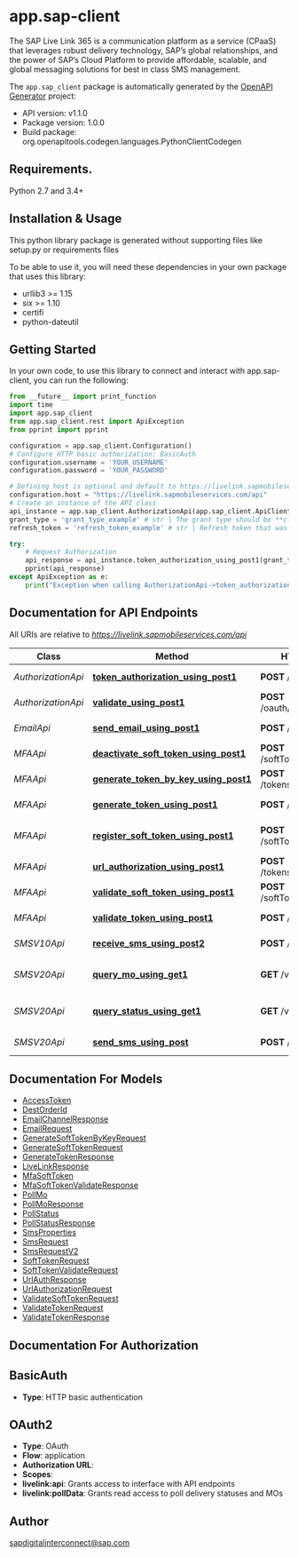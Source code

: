 # app.sap-client
The SAP Live Link 365 is a communication platform as a service (CPaaS) that leverages robust delivery technology, SAP’s global relationships, and the power of SAP’s Cloud Platform to provide affordable, scalable, and global messaging solutions for best in class SMS management.

The `app.sap_client` package is automatically generated by the [OpenAPI Generator](https://openapi-generator.tech) project:

- API version: v1.1.0
- Package version: 1.0.0
- Build package: org.openapitools.codegen.languages.PythonClientCodegen

## Requirements.

Python 2.7 and 3.4+

## Installation & Usage

This python library package is generated without supporting files like setup.py or requirements files

To be able to use it, you will need these dependencies in your own package that uses this library:

* urllib3 >= 1.15
* six >= 1.10
* certifi
* python-dateutil

## Getting Started

In your own code, to use this library to connect and interact with app.sap-client,
you can run the following:

```python
from __future__ import print_function
import time
import app.sap_client
from app.sap_client.rest import ApiException
from pprint import pprint

configuration = app.sap_client.Configuration()
# Configure HTTP basic authorization: BasicAuth
configuration.username = 'YOUR_USERNAME'
configuration.password = 'YOUR_PASSWORD'

# Defining host is optional and default to https://livelink.sapmobileservices.com/api
configuration.host = "https://livelink.sapmobileservices.com/api"
# Create an instance of the API class
api_instance = app.sap_client.AuthorizationApi(app.sap_client.ApiClient(configuration))
grant_type = 'grant_type_example' # str | The grant type should be **client_credentials** to receive an access token. This access token is valid for 45 minutes. The grant type can be 'refresh_token' in subsequent API calls in order to refresh the access token before it expires.
refresh_token = 'refresh_token_example' # str | Refresh token that was received along with the access token in response to a previous request to this endpoint. The refresh token is valid for 60 minutes. It can be used in subsequent requests to this endpoint, along with **'grant_type' set as 'refresh_token'**, to get a new access token (after the previous token's 45-minute lifetime is over) without having to provide client credentials again. (optional)

try:
    # Request Authorization
    api_response = api_instance.token_authorization_using_post1(grant_type, refresh_token=refresh_token)
    pprint(api_response)
except ApiException as e:
    print("Exception when calling AuthorizationApi->token_authorization_using_post1: %s\n" % e)

```

## Documentation for API Endpoints

All URIs are relative to *https://livelink.sapmobileservices.com/api*

Class | Method | HTTP request | Description
------------ | ------------- | ------------- | -------------
*AuthorizationApi* | [**token_authorization_using_post1**](app/sap_client/docs/AuthorizationApi.md#token_authorization_using_post1) | **POST** /oauth/token | Request Authorization
*AuthorizationApi* | [**validate_using_post1**](app/sap_client/docs/AuthorizationApi.md#validate_using_post1) | **POST** /oauth/token/validate | Validate Authorization
*EmailApi* | [**send_email_using_post1**](app/sap_client/docs/EmailApi.md#send_email_using_post1) | **POST** /email/send | Send email message
*MFAApi* | [**deactivate_soft_token_using_post1**](app/sap_client/docs/MFAApi.md#deactivate_soft_token_using_post1) | **POST** /softTokens/deactivate | Deactivate soft token
*MFAApi* | [**generate_token_by_key_using_post1**](app/sap_client/docs/MFAApi.md#generate_token_by_key_using_post1) | **POST** /tokens/generateByKey | Generate token by key
*MFAApi* | [**generate_token_using_post1**](app/sap_client/docs/MFAApi.md#generate_token_using_post1) | **POST** /tokens/generate | Generates a token
*MFAApi* | [**register_soft_token_using_post1**](app/sap_client/docs/MFAApi.md#register_soft_token_using_post1) | **POST** /softTokens/register | Register user and return soft token
*MFAApi* | [**url_authorization_using_post1**](app/sap_client/docs/MFAApi.md#url_authorization_using_post1) | **POST** /tokens/urlAuthorization | urlAuthorization
*MFAApi* | [**validate_soft_token_using_post1**](app/sap_client/docs/MFAApi.md#validate_soft_token_using_post1) | **POST** /softTokens/validate | Validate soft token
*MFAApi* | [**validate_token_using_post1**](app/sap_client/docs/MFAApi.md#validate_token_using_post1) | **POST** /tokens/validate | Validates a token
*SMSV10Api* | [**receive_sms_using_post2**](app/sap_client/docs/SMSV10Api.md#receive_sms_using_post2) | **POST** /messages | Send SMS message
*SMSV20Api* | [**query_mo_using_get1**](app/sap_client/docs/SMSV20Api.md#query_mo_using_get1) | **GET** /v2/sms/mo | Poll MO (Mobile Originated) Responses
*SMSV20Api* | [**query_status_using_get1**](app/sap_client/docs/SMSV20Api.md#query_status_using_get1) | **GET** /v2/sms/status | Poll SMS delivery statuses
*SMSV20Api* | [**send_sms_using_post**](app/sap_client/docs/SMSV20Api.md#send_sms_using_post) | **POST** /v2/sms | Send SMS message


## Documentation For Models

 - [AccessToken](app/sap_client/docs/AccessToken.md)
 - [DestOrderId](app/sap_client/docs/DestOrderId.md)
 - [EmailChannelResponse](app/sap_client/docs/EmailChannelResponse.md)
 - [EmailRequest](app/sap_client/docs/EmailRequest.md)
 - [GenerateSoftTokenByKeyRequest](app/sap_client/docs/GenerateSoftTokenByKeyRequest.md)
 - [GenerateSoftTokenRequest](app/sap_client/docs/GenerateSoftTokenRequest.md)
 - [GenerateTokenResponse](app/sap_client/docs/GenerateTokenResponse.md)
 - [LiveLinkResponse](app/sap_client/docs/LiveLinkResponse.md)
 - [MfaSoftToken](app/sap_client/docs/MfaSoftToken.md)
 - [MfaSoftTokenValidateResponse](app/sap_client/docs/MfaSoftTokenValidateResponse.md)
 - [PollMo](app/sap_client/docs/PollMo.md)
 - [PollMoResponse](app/sap_client/docs/PollMoResponse.md)
 - [PollStatus](app/sap_client/docs/PollStatus.md)
 - [PollStatusResponse](app/sap_client/docs/PollStatusResponse.md)
 - [SmsProperties](app/sap_client/docs/SmsProperties.md)
 - [SmsRequest](app/sap_client/docs/SmsRequest.md)
 - [SmsRequestV2](app/sap_client/docs/SmsRequestV2.md)
 - [SoftTokenRequest](app/sap_client/docs/SoftTokenRequest.md)
 - [SoftTokenValidateRequest](app/sap_client/docs/SoftTokenValidateRequest.md)
 - [UrlAuthResponse](app/sap_client/docs/UrlAuthResponse.md)
 - [UrlAuthorizationRequest](app/sap_client/docs/UrlAuthorizationRequest.md)
 - [ValidateSoftTokenRequest](app/sap_client/docs/ValidateSoftTokenRequest.md)
 - [ValidateTokenRequest](app/sap_client/docs/ValidateTokenRequest.md)
 - [ValidateTokenResponse](app/sap_client/docs/ValidateTokenResponse.md)


## Documentation For Authorization


## BasicAuth

- **Type**: HTTP basic authentication


## OAuth2

- **Type**: OAuth
- **Flow**: application
- **Authorization URL**: 
- **Scopes**: 
 - **livelink:api**: Grants access to interface with API endpoints
 - **livelink:pollData**: Grants read access to poll delivery statuses and MOs


## Author

sapdigitalinterconnect@sap.com


